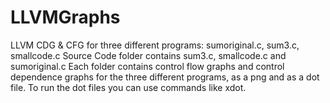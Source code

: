 # LLVMGraphs
LLVM CDG &amp; CFG for three different programs: sumoriginal.c, sum3.c, smallcode.c
Source Code folder contains sum3.c, smallcode.c and sumoriginal.c
Each folder contains control flow graphs and control dependence graphs for the three different programs, as a png and as a dot file. To run the dot files you can use commands like xdot.
